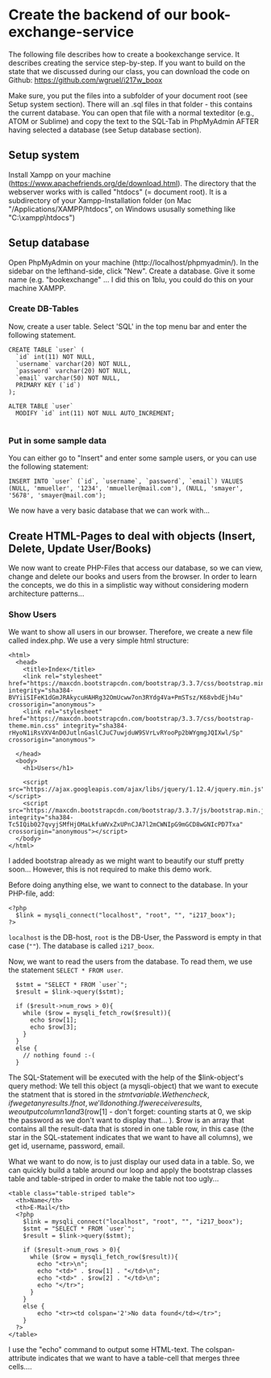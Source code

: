 # Create the backend of our book-exchange-service

The following file describes how to create a bookexchange service. It describes creating the service step-by-step. If you want to build on the state that we discussed during our class, you can download the code on Github: https://github.com/wgruel/i217w_boox

Make sure, you put the files into a subfolder of your document root (see Setup system section). There will an .sql files in that folder - this contains the current database. You can open that file with a normal texteditor (e.g., ATOM or Sublime) and copy the text to the SQL-Tab in PhpMyAdmin AFTER having selected a database (see Setup database section).

## Setup system

Install Xampp on your machine (https://www.apachefriends.org/de/download.html).
The directory that the webserver works with is called "htdocs" (= document root). It is a subdirectory of your Xampp-Installation folder (on Mac "/Applications/XAMPP/htdocs", on Windows ususally something like "C:\xampp\htdocs")

## Setup database

Open PhpMyAdmin on your machine (http://localhost/phpmyadmin/). In the sidebar on the lefthand-side, click "New". Create a database. Give it some name (e.g. "bookexchange" ... I did this on 1blu, you could do this on your machine XAMPP.


### Create DB-Tables

Now, create a user table. Select 'SQL' in the top menu bar and enter the following statement.

```
CREATE TABLE `user` (
  `id` int(11) NOT NULL,
  `username` varchar(20) NOT NULL,
  `password` varchar(20) NOT NULL,
  `email` varchar(50) NOT NULL,
  PRIMARY KEY (`id`)
);

ALTER TABLE `user`
  MODIFY `id` int(11) NOT NULL AUTO_INCREMENT;


```

### Put in some sample data

You can either go to "Insert" and enter some sample users, or you can use the following statement:

```
INSERT INTO `user` (`id`, `username`, `password`, `email`) VALUES (NULL, 'mmueller', '1234', 'mmueller@mail.com'), (NULL, 'smayer', '5678', 'smayer@mail.com');

```
We now have a very basic database that we can work with...


## Create HTML-Pages to deal with objects (Insert, Delete, Update User/Books)

We now want to create PHP-Files that access our database, so we can view, change and delete our books and users from the browser. In order to learn the concepts, we do this in a simplistic way without considering modern architecture patterns...


### Show Users

We want to show all users in our browser. Therefore, we create a new file called index.php. We use a very simple html structure:
```
<html>
  <head>
    <title>Index</title>
    <link rel="stylesheet" href="https://maxcdn.bootstrapcdn.com/bootstrap/3.3.7/css/bootstrap.min.css" integrity="sha384-BVYiiSIFeK1dGmJRAkycuHAHRg32OmUcww7on3RYdg4Va+PmSTsz/K68vbdEjh4u" crossorigin="anonymous">
    <link rel="stylesheet" href="https://maxcdn.bootstrapcdn.com/bootstrap/3.3.7/css/bootstrap-theme.min.css" integrity="sha384-rHyoN1iRsVXV4nD0JutlnGaslCJuC7uwjduW9SVrLvRYooPp2bWYgmgJQIXwl/Sp" crossorigin="anonymous">

  </head>
  <body>
    <h1>Users</h1>

    <script src="https://ajax.googleapis.com/ajax/libs/jquery/1.12.4/jquery.min.js"></script>
    <script src="https://maxcdn.bootstrapcdn.com/bootstrap/3.3.7/js/bootstrap.min.js" integrity="sha384-Tc5IQib027qvyjSMfHjOMaLkfuWVxZxUPnCJA7l2mCWNIpG9mGCD8wGNIcPD7Txa" crossorigin="anonymous"></script>    
  </body>
</html>

```
I added bootstrap already as we might want to beautify our stuff pretty soon... However, this is not required to make this demo work.

Before doing anything else, we want to connect to the database. In your PHP-file, add:

```
<?php
  $link = mysqli_connect("localhost", "root", "", "i217_boox");
?>
```

`localhost` is the DB-host, `root` is the DB-User, the Password is empty in that case (`""`). The database is called `i217_boox`.

Now, we want to read the users from the database. To read them, we use the statement `SELECT * FROM user`.
```
  $stmt = "SELECT * FROM `user`";
  $result = $link->query($stmt);

  if ($result->num_rows > 0){
    while ($row = mysqli_fetch_row($result)){
      echo $row[1];
      echo $row[3];
    }				
  }
  else {
    // nothing found :-(
  }

```
The SQL-Statement will be executed with the help of the $link-object's query method: We tell this object (a mysqli-object) that we want to execute the statment that is stored in the $stmt variable. We then check, if we get any results. If not, we'll do nothing. If we receive results, we output column 1 and 3 ($row[1] - don't forget: counting starts at 0, we skip the password as we don't want to display that... ). $row is an array that contains all the result-data that is stored in one table row, in this case (the star in the SQL-statement indicates that we want to have all columns), we get id, username, password, email.

What we want to do now, is to just display our used data in a table. So, we can quickly build a table around our loop and apply the bootstrap classes table and table-striped in order to make the table not too ugly...

```
<table class="table-striped table">
  <th>Name</th>
  <th>E-Mail</th>
  <?php
    $link = mysqli_connect("localhost", "root", "", "i217_boox");
    $stmt = "SELECT * FROM `user`";
    $result = $link->query($stmt);

    if ($result->num_rows > 0){
      while ($row = mysqli_fetch_row($result)){
        echo "<tr>\n";
        echo "<td>" . $row[1] . "</td>\n";
        echo "<td>" . $row[2] . "</td>\n";
        echo "</tr>";
      }
    }
    else {
        echo "<tr><td colspan='2'>No data found</td></tr>";
    }
  ?>
</table>

```
 I use the "echo" command to output some HTML-text. The colspan-attribute indicates that we want to have a table-cell that merges three cells....
